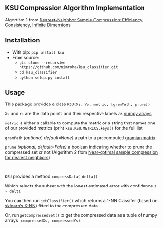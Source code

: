 ## KSU Compression Algorithm Implementation ##

Algortihm 1 from [Nearest-Neighbor Sample Compression: Efficiency, Consistency, Infinite Dimensions](https://arxiv.org/abs/1705.08184)

Installation
------------
* With pip: `pip install ksu`
* From source:
    * `git clone --recursive https://github.com/nimroha/ksu_classifier.git`
    * `cd ksu_classifier`
    * `python setup.py install`
    
 Usage
 -----
 This package provides a class `KSU(Xs, Ys, metric, [gramPath, prune])`
 
 `Xs` and `Ys` are the data points and their respective labels as [numpy  arrays](https://docs.scipy.org/doc/numpy/reference/generated/numpy.array.html) 
 
 `metric` is either a callable to compute the metric or a string that names one of our provided metrics (print `ksu.KSU.METRICS.keys()` for the full list) 
 
 `gramPath` _(optional, default=None)_ a path to a precomputed [gramian matrix](http://mathworld.wolfram.com/GramMatrix.html)
 
 `prune` _(optional, default=False)_ a boolean indicating whether to prune the compressed set or not (Algorithm 2 from [Near-optimal sample compression for nearest neighbors](https://arxiv.org/abs/1404.3368))
 
  <br>
 
  `KSU` provides a method `compressData([delta])`
  
  Which selects the subset with the lowest estimated error with confidence `1 - delta`.
  
  You can then run `getClassifier()` which returns a 1-NN Classifer (based on [sklearn's K-NN](http://scikit-learn.org/stable/modules/generated/sklearn.neighbors.KNeighborsClassifier.html)) fitted to the compressed data.
  
  Or, run `getCompressedSet()` to get the compressed data as a tuple of numpy arrays `(compressedXs, compressedYs)`.